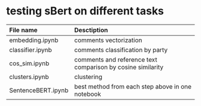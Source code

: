 # testing sBert on different tasks

| File name              | Desctiption                     |
| :-------------------- | :------------------------------------------------- |
| embedding.ipynb | comments vectorization |
| classifier.ipynb | comments classification by party |
| cos_sim.ipynb | comments and reference text comparison by cosine similarity |
| clusters.ipynb | clustering |
| SentenceBERT.ipynb | best method from each step above in one notebook |